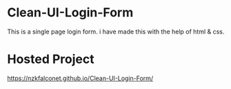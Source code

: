 # Clean-UI-Login-Form
This is a single page login form. i have made this with the help of html &amp; css.

# Hosted Project
https://nzkfalconet.github.io/Clean-UI-Login-Form/
